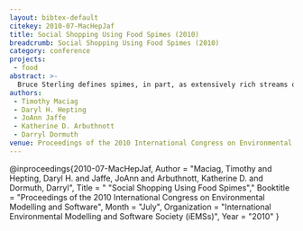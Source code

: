 ```yaml
---
layout: bibtex-default
citekey: 2010-07-MacHepJaf
title: Social Shopping Using Food Spimes (2010)
breadcrumb: Social Shopping Using Food Spimes (2010)
category: conference
projects:
 - food
abstract: >-
  Bruce Sterling defines spimes, in part, as extensively rich streams of data and information about things. From a theoretical viewpoint, the concept of spimes is indeed interesting, with seemingly endless possibilities for enriching our knowledge about the things all around us. In terms of our everyday decision-making activities, spimes could have significant influence on our behaviours, empowering us to make more informed choices. No where is this more true than in topics relating to sustainability, especially in how sustainability relates to the selection of the food that we eat. With vast amounts of information available, the issue of selecting good food can be difficult and more adequate support is needed. This paper proposes a framework for design by discussing a model of social interaction which encourages, engages, and motivates consumer participation, enabling consumers to share experiences and bridge knowledge barriers. By developing a framework for community support in such respects, we ensure information quality, transparency, and potentially provide more effective consumer support accordingly. Thus, we have a greater chance of choosing better food selections, specifically those from the perspective of integrating more sustainable choices in our everyday food selections.
authors:
 - Timothy Maciag
 - Daryl H. Hepting
 - JoAnn Jaffe
 - Katherine D. Arbuthnott
 - Darryl Dormuth
venue: Proceedings of the 2010 International Congress on Environmental Modelling and Software
---
```

@inproceedings{2010-07-MacHepJaf,
	Author =  "Maciag, Timothy and Hepting, Daryl H. and Jaffe, JoAnn and Arbuthnott, Katherine D. and Dormuth, Darryl",
	Title = " "Social Shopping Using Food Spimes","
	Booktitle =  "Proceedings of the 2010 International Congress on Environmental Modelling and Software",
	Month =  "July",
	Organization =  "International Environmental Modelling and Software Society (iEMSs)",
	Year =  "2010"
}
